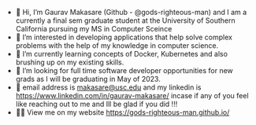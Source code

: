 - 👋 Hi, I’m Gaurav Makasare (Github - @gods-righteous-man) and I am a currently a final sem graduate student at the University of Southern California pursuing my MS in Computer Sceince
- 🧐 I’m interested in developing applications that help solve complex problems with the help of my knowledge in computer science.
- 🐳 I’m currently learning concepts of Docker, Kubernetes and also brushing up on my existing skills.
- 💞️ I’m looking for full time software developer opportunities for new grads as I will be graduating in May of 2023.
- 📧 email address is makasare@usc.edu and my linkedin is https://www.linkedin.com/in/gaurav-makasare/ incase if any of you feel like reaching out to me and Ill be glad if you did !!!
- 🙋‍♂️ View me on my website https://gods-righteous-man.github.io/

<!---
gods-righteous-man/gods-righteous-man is a ✨ special ✨ repository because its `README.md` (this file) appears on your GitHub profile.
You can click the Preview link to take a look at your changes.
--->
